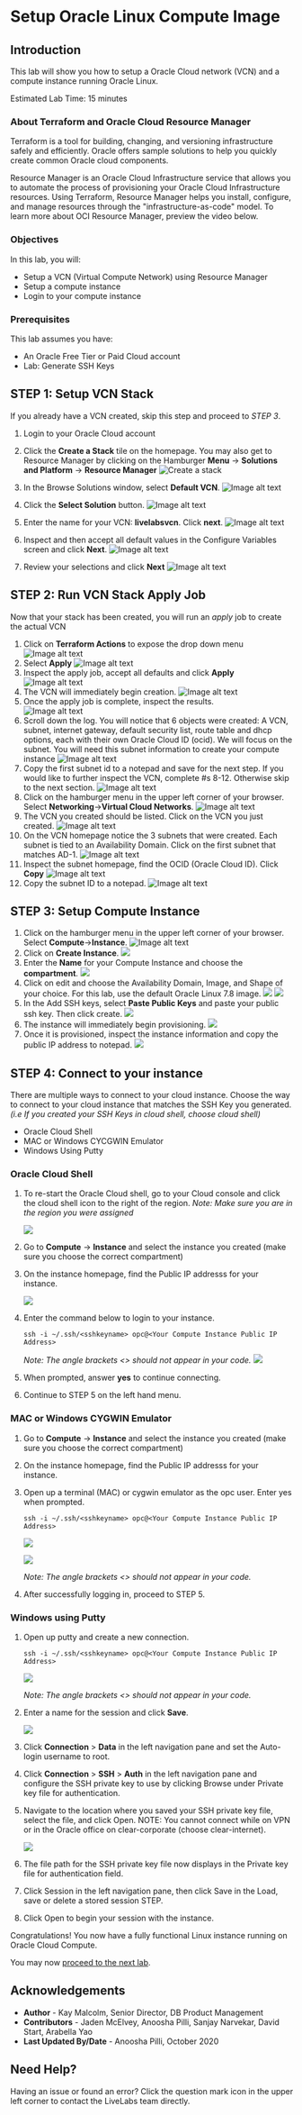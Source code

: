 # Setup Oracle Linux Compute Image

## Introduction
This lab will show you how to setup a Oracle Cloud network (VCN) and a compute instance running Oracle Linux.

Estimated Lab Time:  15 minutes

### About Terraform and Oracle Cloud Resource Manager
Terraform is a tool for building, changing, and versioning infrastructure safely and efficiently.  Oracle offers sample solutions to help you quickly create common Oracle cloud components.

Resource Manager is an Oracle Cloud Infrastructure service that allows you to automate the process of provisioning your Oracle Cloud Infrastructure resources. Using Terraform, Resource Manager helps you install, configure, and manage resources through the "infrastructure-as-code" model. To learn more about OCI Resource Manager, preview the video below.

[](youtube:udJdVCz5HYs)

### Objectives
In this lab, you will:
* Setup a VCN (Virtual Compute Network) using Resource Manager
* Setup a compute instance
* Login to your compute instance

### Prerequisites

This lab assumes you have:
- An Oracle Free Tier or Paid Cloud account
- Lab:  Generate SSH Keys

## **STEP 1**: Setup VCN Stack
If you already have a VCN created, skip this step and proceed to *STEP 3*.

1.  Login to your Oracle Cloud account
2.  Click the **Create a Stack** tile on the homepage.  You may also get to Resource Manager by clicking on the Hamburger **Menu** -> **Solutions and Platform** -> **Resource Manager**
![Create a stack](images/db19c-freetier-step1.png " ")
3.  In the Browse Solutions window, select **Default VCN**.
    ![Image alt text](images/db19c-freetier-step1-2.png " ")

4. Click the **Select Solution** button.
   ![Image alt text](images/db19c-freetier-step1-3.png " ")
5.  Enter the name for your VCN:  **livelabsvcn**.  Click **next**.
   ![Image alt text](images/db19c-freetier-step1-4.png " ")
6. Inspect and then accept all default values in the Configure Variables screen and click **Next**.
   ![Image alt text](images/db19c-freetier-step1-5.png " ")
7.  Review your selections and click **Next**
   ![Image alt text](images/db19c-freetier-step1-6.png " ")

## **STEP 2**: Run VCN Stack Apply Job
Now that your stack has been created, you will run an *apply* job to create the actual VCN
1. Click on **Terraform Actions** to expose the drop down menu
![Image alt text](images/db19c-freetier-step1-7.png " ")
2. Select **Apply**
![Image alt text](images/db19c-freetier-step1-8.png " ")
3. Inspect the apply job, accept all defaults and click **Apply**
![Image alt text](images/db19c-freetier-step1-9.png " ")
4. The VCN will immediately begin creation.
![Image alt text](images/db19c-freetier-step1-10.png " ")
5. Once the apply job is complete, inspect the results.  
![Image alt text](images/db19c-freetier-step1-11.png " ")
6. Scroll down the log.  You will notice that 6 objects were created:  A VCN, subnet, internet gateway, default security list, route table and dhcp options, each with their own Oracle Cloud ID (ocid).  We will focus on the subnet.  You will need this subnet information to create your compute instance
![Image alt text](images/db19c-freetier-step1-12.png " ")
7. Copy the first subnet id to a notepad and save for the next step.  If you would like to further inspect the VCN, complete #s 8-12.  Otherwise skip to the next section.
![Image alt text](images/db19c-freetier-step1-13.png " ")
8.  Click on the hamburger menu in the upper left corner of your browser.  Select **Networking**->**Virtual Cloud Networks**. ![Image alt text](images/db19c-freetier-step1-14.png " ")
9.  The VCN you created should be listed.  Click on the VCN you just created.
![Image alt text](images/db19c-freetier-step1-15.png " ")  
10.  On the VCN homepage notice the 3 subnets that were created.  Each subnet is tied to an Availability Domain.  Click on the first subnet that matches AD-1.
![Image alt text](images/db19c-freetier-step1-16.png " ")  
11.  Inspect the subnet homepage, find the OCID (Oracle Cloud ID).  Click **Copy**
![Image alt text](images/db19c-freetier-step1-17.png " ")  
12. Copy the subnet ID to a notepad.
![Image alt text](images/db19c-freetier-step1-18.png " ")        

## **STEP 3**: Setup Compute Instance

1. Click on the hamburger menu in the upper left corner of your browser.  Select **Compute**->**Instance**. ![Image alt text](images/linux-compute-step3-10.png " ")
2. Click on **Create Instance**. ![](images/setup-linux-ft-create-instance.png " ")
3. Enter the **Name** for your Compute Instance and choose the **compartment**. ![](images/setup-linux-ft-name-compartment.png " ")
4. Click on edit and choose the Availability Domain, Image, and Shape of your choice. For this lab, use the default Oracle Linux 7.8 image.
![](images/setup-linux-ft-choose-image.png " ")
![](images/setup-linux-ft-choose-image-2.png " ")
5. In the Add SSH keys, select **Paste Public Keys** and paste your public ssh key. Then click create. ![](images/setup-linux-ft-paste-sshkey.png " ")
6. The instance will immediately begin provisioning.
![](images/setup-linux-ft-provisioning.png " ")
7. Once it is provisioned, inspect the instance information and copy the public IP address to notepad.
![](images/setup-linux-ft-copy-ipaddress.png " ")

## **STEP 4**: Connect to your instance

There are multiple ways to connect to your cloud instance.  Choose the way to connect to your cloud instance that matches the SSH Key you generated.  *(i.e If you created your SSH Keys in cloud shell, choose cloud shell)*

- Oracle Cloud Shell
- MAC or Windows CYCGWIN Emulator
- Windows Using Putty

### Oracle Cloud Shell

1. To re-start the Oracle Cloud shell, go to your Cloud console and click the cloud shell icon to the right of the region.  *Note: Make sure you are in the region you were assigned*

    ![](./images/cloudshell.png " ")

2.  Go to **Compute** -> **Instance** and select the instance you created (make sure you choose the correct compartment)
3.  On the instance homepage, find the Public IP addresss for your instance.

    ![](./images/linux-compute-step3-11.png " ")
4.  Enter the command below to login to your instance.    
    ````
    ssh -i ~/.ssh/<sshkeyname> opc@<Your Compute Instance Public IP Address>
    ````

    *Note: The angle brackets <> should not appear in your code.*
    ![](./images/linux-compute-step3-12.png " ")
5.  When prompted, answer **yes** to continue connecting.
6.  Continue to STEP 5 on the left hand menu.

### MAC or Windows CYGWIN Emulator
1.  Go to **Compute** -> **Instance** and select the instance you created (make sure you choose the correct compartment)
2.  On the instance homepage, find the Public IP addresss for your instance.

3.  Open up a terminal (MAC) or cygwin emulator as the opc user.  Enter yes when prompted.

    ````
    ssh -i ~/.ssh/<sshkeyname> opc@<Your Compute Instance Public IP Address>
    ````
    ![](./images/cloudshellssh.png " ")

    ![](./images/cloudshelllogin.png " ")

    *Note: The angle brackets <> should not appear in your code.*

4.  After successfully logging in, proceed to STEP 5.

### Windows using Putty

1.  Open up putty and create a new connection.

    ````
    ssh -i ~/.ssh/<sshkeyname> opc@<Your Compute Instance Public IP Address>
    ````
    ![](./images/ssh-first-time.png " ")

    *Note: The angle brackets <> should not appear in your code.*

2.  Enter a name for the session and click **Save**.

    ![](./images/putty-setup.png " ")

3. Click **Connection** > **Data** in the left navigation pane and set the Auto-login username to root.

4. Click **Connection** > **SSH** > **Auth** in the left navigation pane and configure the SSH private key to use by clicking Browse under Private key file for authentication.

5. Navigate to the location where you saved your SSH private key file, select the file, and click Open.  NOTE:  You cannot connect while on VPN or in the Oracle office on clear-corporate (choose clear-internet).

    ![](./images/putty-auth.png " ")

6. The file path for the SSH private key file now displays in the Private key file for authentication field.

7. Click Session in the left navigation pane, then click Save in the Load, save or delete a stored session STEP.

8. Click Open to begin your session with the instance.

Congratulations!  You now have a fully functional Linux instance running on Oracle Cloud Compute.  

You may now [proceed to the next lab](#next).

## Acknowledgements
- **Author** - Kay Malcolm, Senior Director, DB Product Management
- **Contributors** - Jaden McElvey, Anoosha Pilli, Sanjay Narvekar, David Start, Arabella Yao
- **Last Updated By/Date** - Anoosha Pilli, October 2020

## Need Help?  
Having an issue or found an error?  Click the question mark icon in the upper left corner to contact the LiveLabs team directly.
